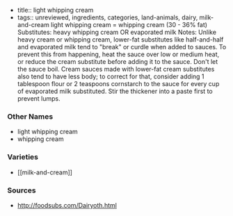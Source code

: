 - title:: light whipping cream
- tags:: unreviewed, ingredients, categories, land-animals, dairy, milk-and-cream
light whipping cream = whipping cream (30 - 36% fat) Substitutes: heavy whipping cream OR evaporated milk Notes: Unlike heavy cream or whipping cream, lower-fat substitutes like half-and-half and evaporated milk tend to "break" or curdle when added to sauces. To prevent this from happening, heat the sauce over low or medium heat, or reduce the cream substitute before adding it to the sauce. Don't let the sauce boil. Cream sauces made with lower-fat cream substitutes also tend to have less body; to correct for that, consider adding 1 tablespoon flour or 2 teaspoons cornstarch to the sauce for every cup of evaporated milk substituted. Stir the thickener into a paste first to prevent lumps.

### Other Names

* light whipping cream
* whipping cream

### Varieties

* [[milk-and-cream]]

### Sources
* http://foodsubs.com/Dairyoth.html
